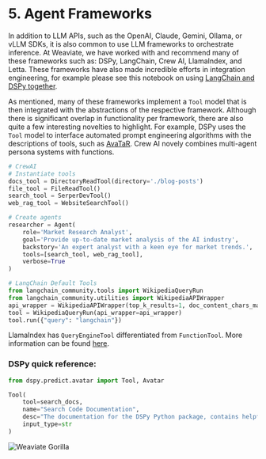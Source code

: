 # 5. Agent Frameworks

In addition to LLM APIs, such as the OpenAI, Claude, Gemini, Ollama, or vLLM SDKs, it is also common to use LLM frameworks to orchestrate inference. At Weaviate, we have worked with and recommend many of these frameworks such as: DSPy, LangChain, Crew AI, LlamaIndex, and Letta. These frameworks have also made incredible efforts in integration engineering, for example please see this notebook on using [LangChain and DSPy together](https://github.com/stanfordnlp/dspy/blob/main/examples/tweets/compiling_langchain.ipynb).

As mentioned, many of these frameworks implement a `Tool` model that is then integrated with the abstractions of the respective framework. Although there is significant overlap in functionality per framework, there are also quite a few interesting novelties to highlight. For example, DSPy uses the `Tool` model to interface automated prompt engineering algorithms with the descriptions of tools, such as [AvaTaR](https://arxiv.org/abs/2406.11200). Crew AI novely combines multi-agent persona systems with functions.

```python
# CrewAI
# Instantiate tools
docs_tool = DirectoryReadTool(directory='./blog-posts')
file_tool = FileReadTool()
search_tool = SerperDevTool()
web_rag_tool = WebsiteSearchTool()

# Create agents
researcher = Agent(
    role='Market Research Analyst',
    goal='Provide up-to-date market analysis of the AI industry',
    backstory='An expert analyst with a keen eye for market trends.',
    tools=[search_tool, web_rag_tool],
    verbose=True
)
```

```python
# LangChain Default Tools
from langchain_community.tools import WikipediaQueryRun
from langchain_community.utilities import WikipediaAPIWrapper
api_wrapper = WikipediaAPIWrapper(top_k_results=1, doc_content_chars_max=100)
tool = WikipediaQueryRun(api_wrapper=api_wrapper)
tool.run({"query": "langchain"})
```

LlamaIndex has `QueryEngineTool` differentiated from `FunctionTool`. More information can be found [here](https://docs.llamaindex.ai/en/stable/module_guides/deploying/agents/tools/).

### DSPy quick reference:

```python
from dspy.predict.avatar import Tool, Avatar

Tool(
    tool=search_docs,
    name="Search Code Documentation",
    desc="The documentation for the DSPy Python package, contains helpful code references and conceptual explanations.",
    input_type=str
)
```

![Weaviate Gorilla](../visuals/avatar/avatar-3.png)